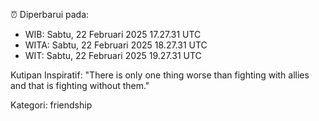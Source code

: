 ⏰ Diperbarui pada:
- WIB: Sabtu, 22 Februari 2025 17.27.31 UTC
- WITA: Sabtu, 22 Februari 2025 18.27.31 UTC
- WIT: Sabtu, 22 Februari 2025 19.27.31 UTC

Kutipan Inspiratif:
"There is only one thing worse than fighting with allies and that is fighting without them."


Kategori: friendship


